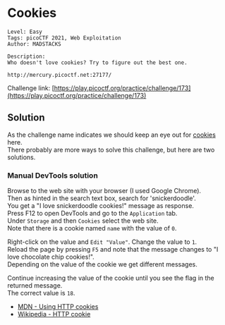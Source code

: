 # Cookies

```
Level: Easy
Tags: picoCTF 2021, Web Exploitation
Author: MADSTACKS
 
Description:
Who doesn't love cookies? Try to figure out the best one. 

http://mercury.picoctf.net:27177/
```
Challenge link: [https://play.picoctf.org/practice/challenge/173](https://play.picoctf.org/practice/challenge/173)

## Solution

As the challenge name indicates we should keep an eye out for [cookies](https://en.wikipedia.org/wiki/HTTP_cookie) here.  
There probably are more ways to solve this challenge, but here are two solutions.

### Manual DevTools solution

Browse to the web site with your browser (I used Google Chrome).  
Then as hinted in the search text box, search for 'snickerdoodle'.  
You get a "I love snickerdoodle cookies!" message as response.  
Press F12 to open DevTools and go to the `Application` tab.  
Under `Storage` and then `Cookies` select the web site.  
Note that there is a cookie named `name` with the value of `0`.

Right-click on the value and `Edit "Value"`. Change the value to `1`.  
Reload the page by pressing `F5` and note that the message changes to "I love chocolate chip cookies!".  
Depending on the value of the cookie we get different messages.

Continue increasing the value of the cookie until you see the flag in the returned message.  
The correct value is `18`.

- [MDN - Using HTTP cookies](https://developer.mozilla.org/en-US/docs/Web/HTTP/Cookies)
- [Wikipedia - HTTP cookie](https://en.wikipedia.org/wiki/HTTP_cookie)
